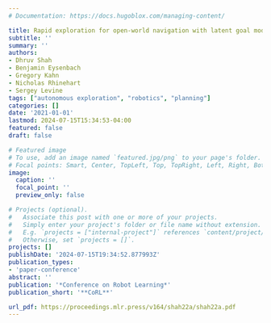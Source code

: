 ```yaml
---
# Documentation: https://docs.hugoblox.com/managing-content/

title: Rapid exploration for open-world navigation with latent goal models
subtitle: ''
summary: ''
authors:
- Dhruv Shah
- Benjamin Eysenbach
- Gregory Kahn
- Nicholas Rhinehart
- Sergey Levine
tags: ["autonomous exploration", "robotics", "planning"]
categories: []
date: '2021-01-01'
lastmod: 2024-07-15T15:34:53-04:00
featured: false
draft: false

# Featured image
# To use, add an image named `featured.jpg/png` to your page's folder.
# Focal points: Smart, Center, TopLeft, Top, TopRight, Left, Right, BottomLeft, Bottom, BottomRight.
image:
  caption: ''
  focal_point: ''
  preview_only: false

# Projects (optional).
#   Associate this post with one or more of your projects.
#   Simply enter your project's folder or file name without extension.
#   E.g. `projects = ["internal-project"]` references `content/project/deep-learning/index.md`.
#   Otherwise, set `projects = []`.
projects: []
publishDate: '2024-07-15T19:34:52.877993Z'
publication_types:
- 'paper-conference'
abstract: ''
publication: '*Conference on Robot Learning*'
publication_short: '**CoRL**'

url_pdf: https://proceedings.mlr.press/v164/shah22a/shah22a.pdf
---
```

